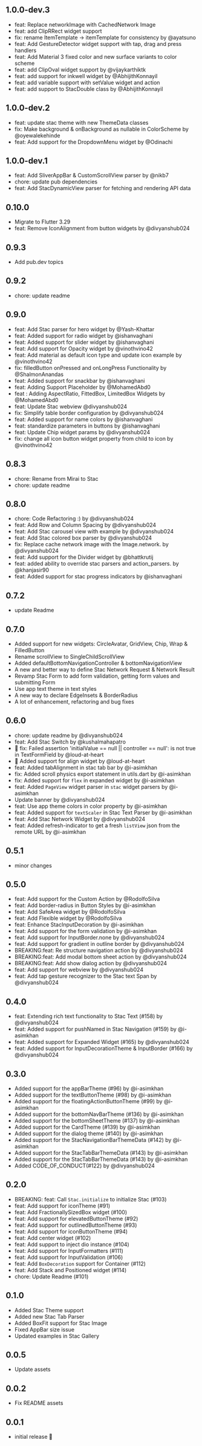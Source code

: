 ## 1.0.0-dev.3

* feat: Replace networkImage with CachedNetwork Image 
* feat: add ClipRRect widget support 
* fix: rename ItemTemplate → itemTemplate for consistency by @ayatsuno
* feat: Add GestureDetector widget support with tap, drag and press handlers 
* feat: Add Material 3 fixed color and new surface variants to color scheme 
* feat: add ClipOval widget support by @vijaykarthiktk
* feat: add support for inkwell widget by @AbhijithKonnayil 
* feat: add variable support with setValue widget and action 
* feat: add support to StacDouble class by @AbhijithKonnayil 

## 1.0.0-dev.2

* feat: update stac theme with new ThemeData classes
* fix: Make background & onBackground as nullable in ColorScheme by @oyewalekehinde
* feat: Add support for the DropdownMenu widget by @Odinachi

## 1.0.0-dev.1

* feat: Add SliverAppBar & CustomScrollView parser by @nikb7
* chore: update pub dependencies
* feat: Add StacDynamicView parser for fetching and rendering API data

## 0.10.0

* Migrate to Flutter 3.29
* feat: Remove IconAlignment from button widgets by @divyanshub024

## 0.9.3

* Add pub.dev topics 

## 0.9.2

* chore: update readme

## 0.9.0

* feat: Add Stac parser for hero widget by @Yash-Khattar
* feat: Added support for radio widget by @ishanvaghani
* feat: Added support for slider widget by @ishanvaghani
* feat: Add support for Opacity widget by @vinothvino42
* feat: Add material as default icon type and update icon example by @vinothvino42
* fix: filledButton onPressed and onLongPress Functionality by @ShalmonAnandas
* feat: Added support for snackbar by @ishanvaghani
* feat: Adding Support Placeholder by @MohamedAbd0
* feat : Adding AspectRatio, FittedBox, LimitedBox Widgets by @MohamedAbd0
* feat: Update Stac webview @divyanshub024
* fix: Simplify table border configuration by @divyanshub024
* feat: Added support for name colors by @ishanvaghani
* feat: standardize parameters in buttons by @ishanvaghani
* feat: Update Chip widget params by @divyanshub024
* fix: change all icon button widget property from child to icon by @vinothvino42

## 0.8.3

* chore: Rename from Mirai to Stac
* chore: update readme

## 0.8.0

* chore: Code Refactoring :) by @divyanshub024
* feat: Add Row and Column Spacing by @divyanshub024
* feat: Add Stac carousel view with example by @divyanshub024
* feat: Add Stac colored box parser by @divyanshub024
* fix: Replace cache network image with the Image.network. by @divyanshub024
* feat: Add support for the Divider widget by @bhattkrutij
* feat: added ability to override stac parsers and action_parsers. by @khanjasir90
* feat: Added support for stac progress indicators by @ishanvaghani

## 0.7.2

* update Readme

## 0.7.0

* Added support for new widgets: CircleAvatar, GridView, Chip, Wrap & FilledButton
* Rename scrollView to SingleChildScrollView
* Added defaultBottomNavigationController & bottomNavigationView
* A new and better way to define Stac Network Request & Network Result
* Revamp Stac Form to add form validation, getting form values and submitting Form
* Use app text theme in text styles 
* A new way to declare EdgeInsets & BorderRadius
* A lot of enhancement, refactoring and bug fixes

## 0.6.0

* chore: update readme by @divyanshub024
* feat: Add Stac Switch by @kushalmahapatro
* :bug: fix: Failed assertion 'initialValue == null || controller == null': is not true in TextFormField by @loud-at-heart
* :rocket: Added support for align widget by @loud-at-heart
* feat: Added tabAlignment in stac tab bar by @i-asimkhan
* fix: Added scroll physics export statement in utils.dart by @i-asimkhan
* fix: Added support for `flex` in expanded widget by @i-asimkhan
* feat: Added `PageView` widget parser in `stac` widget parsers by @i-asimkhan
* Update banner by @divyanshub024
* feat: Use app theme colors in color property by @i-asimkhan
* feat: Added support for `textScaler` in Stac Text Parser by @i-asimkhan
* feat: Add Stac Network Widget by @divyanshub024
* feat: Added refresh-indicator to get a fresh `listView` json from the remote URL by @i-asimkhan

## 0.5.1

- minor changes

## 0.5.0

- feat: Add support for the Custom Action by @RodolfoSilva
- feat: Add border-radius in Button Styles by @i-asimkhan
- feat: Add SafeArea widget by @RodolfoSilva
- feat: Add Flexible widget by @RodolfoSilva
- feat: Enhance StacInputDecoration by @i-asimkhan
- feat: Add support for the form validation by @i-asimkhan
- feat: Add support for InputBorder.none by @divyanshub024
- feat: Add support for gradient in outline border by @divyanshub024
- BREAKING:feat: Re structure navigation action by @divyanshub024
- BREAKING:feat: Add modal bottom sheet action by @divyanshub024
- BREAKING:feat: Add show dialog action by @divyanshub024
- feat: Add support for webview by @divyanshub024
- feat: Add tap gesture recognizer to the Stac text Span by @divyanshub024

## 0.4.0

- feat: Extending rich text functionality to Stac Text (#158) by @divyanshub024
- feat: Added support for pushNamed in Stac Navigation (#159) by @i-asimkhan
- feat: Added support for Expanded Widget (#165) by @divyanshub024
- feat: Added support for InputDecorationTheme & InputBorder (#166) by @divyanshub024

## 0.3.0

- Added support for the appBarTheme (#96) by @i-asimkhan
- Added support for the textButtonTheme (#98) by @i-asimkhan
- Added support for the floatingActionButtonTheme (#99) by @i-asimkhan
- Added support for the bottomNavBarTheme (#136) by @i-asimkhan
- Added support for the bottomSheetTheme (#137) by @i-asimkhan
- Added support for the CardTheme (#139) by @i-asimkhan
- Added support for the dialog theme (#140) by @i-asimkhan
- Added support for the StacNavigationBarThemeData (#142) by @i-asimkhan
- Added support for the StacTabBarThemeData (#143) by @i-asimkhan
- Added support for the StacTabBarThemeData (#143) by @i-asimkhan
- Added CODE_OF_CONDUCT(#122) by @divyanshub024

## 0.2.0

* BREAKING: feat: Call `Stac.initialize` to initialize Stac (#103)
* feat: Add support for iconTheme (#91)
* feat: Add FractionallySizedBox widget (#100)
* feat: Add support for elevatedButtonTheme (#92)
* feat: Add support for outlinedButtonTheme (#93)
* feat: Add support for iconButtonTheme (#94)
* feat: Add center widget (#102)
* feat: Add support to inject dio instance (#104)
* feat: Add support for InputFormatters (#111)
* feat: Add support for InputValidation (#106)
* feat: Add `BoxDecoration` support for Container (#112)
* feat: Add Stack and Positioned widget (#114)
* chore: Update Readme (#101)

## 0.1.0

* Added Stac Theme support
* Added new Stac Tab Parser
* Added BoxFit support for Stac Image 
* Fixed AppBar size issue
* Updated examples in Stac Gallery

## 0.0.5

* Update assets

## 0.0.2

* Fix README assets

## 0.0.1

* initial release 🎉
